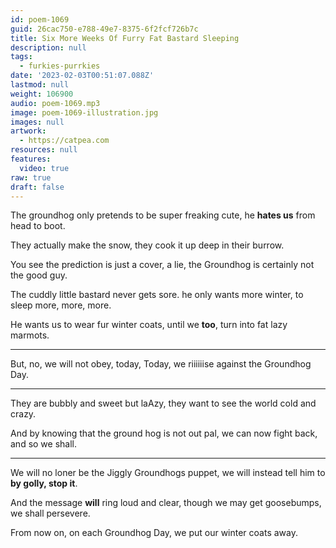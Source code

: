 ```yaml
---
id: poem-1069
guid: 26cac750-e788-49e7-8375-6f2fcf726b7c
title: Six More Weeks Of Furry Fat Bastard Sleeping
description: null
tags:
  - furkies-purrkies
date: '2023-02-03T00:51:07.088Z'
lastmod: null
weight: 106900
audio: poem-1069.mp3
image: poem-1069-illustration.jpg
images: null
artwork:
  - https://catpea.com
resources: null
features:
  video: true
raw: true
draft: false
---
```


The groundhog only pretends to be super freaking cute,
he __hates us__ from head to boot.

They actually make the snow,
they cook it up deep in their burrow.

You see the prediction is just a cover, a lie,
the Groundhog is certainly not the good guy.

The cuddly little bastard never gets sore.
he only wants more winter, to sleep more, more, more.

He wants us to wear fur winter coats,
until we __too__, turn into fat lazy marmots.

---

But, no, we will not obey,
today, Today, we riiiiiise against the Groundhog Day.

---

They are bubbly and sweet but laAzy,
they want to see the world cold and crazy.

And by knowing that the ground hog is not out pal,
we can now fight back, and so we shall.

---

We will no loner be the Jiggly Groundhogs puppet,
we will instead tell him to __by golly, stop it__.

And the message __will__ ring loud and clear,
though we may get goosebumps, we shall persevere.

From now on, on each Groundhog Day,
we put our winter coats away.
